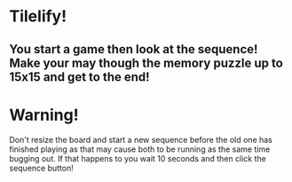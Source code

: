 # Tilelify!

## You start a game then look at the sequence! Make your may though the memory puzzle up to 15x15 and get to the end!


# Warning!  
Don't resize the board and start a new sequence before the old one has finished playing as that may cause both to be running as the same time bugging out. If that happens to you wait 10 seconds and then click the sequence button!
